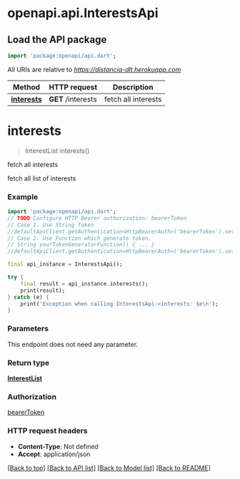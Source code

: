 # openapi.api.InterestsApi

## Load the API package
```dart
import 'package:openapi/api.dart';
```

All URIs are relative to *https://distancia-dlt.herokuapp.com*

Method | HTTP request | Description
------------- | ------------- | -------------
[**interests**](InterestsApi.md#interests) | **GET** /interests | fetch all interests


# **interests**
> InterestList interests()

fetch all interests

fetch all list of interests

### Example
```dart
import 'package:openapi/api.dart';
// TODO Configure HTTP Bearer authorization: bearerToken
// Case 1. Use String Token
//defaultApiClient.getAuthentication<HttpBearerAuth>('bearerToken').setAccessToken('YOUR_ACCESS_TOKEN');
// Case 2. Use Function which generate token.
// String yourTokenGeneratorFunction() { ... }
//defaultApiClient.getAuthentication<HttpBearerAuth>('bearerToken').setAccessToken(yourTokenGeneratorFunction);

final api_instance = InterestsApi();

try {
    final result = api_instance.interests();
    print(result);
} catch (e) {
    print('Exception when calling InterestsApi->interests: $e\n');
}
```

### Parameters
This endpoint does not need any parameter.

### Return type

[**InterestList**](InterestList.md)

### Authorization

[bearerToken](../README.md#bearerToken)

### HTTP request headers

 - **Content-Type**: Not defined
 - **Accept**: application/json

[[Back to top]](#) [[Back to API list]](../README.md#documentation-for-api-endpoints) [[Back to Model list]](../README.md#documentation-for-models) [[Back to README]](../README.md)

